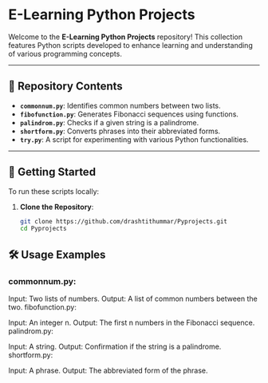 # E-Learning Python Projects

Welcome to the **E-Learning Python Projects** repository! This collection features Python scripts developed to enhance learning and understanding of various programming concepts.

---

## 📁 Repository Contents

- **`commonnum.py`**: Identifies common numbers between two lists.
- **`fibofunction.py`**: Generates Fibonacci sequences using functions.
- **`palindrom.py`**: Checks if a given string is a palindrome.
- **`shortform.py`**: Converts phrases into their abbreviated forms.
- **`try.py`**: A script for experimenting with various Python functionalities.

---

## 🚀 Getting Started

To run these scripts locally:

1. **Clone the Repository**:
   ```bash
   git clone https://github.com/drashtithummar/Pyprojects.git
   cd Pyprojects

## 🛠️ Usage Examples
### commonnum.py:

Input: Two lists of numbers.
Output: A list of common numbers between the two.
fibofunction.py:

Input: An integer n.
Output: The first n numbers in the Fibonacci sequence.
palindrom.py:

Input: A string.
Output: Confirmation if the string is a palindrome.
shortform.py:

Input: A phrase.
Output: The abbreviated form of the phrase.
